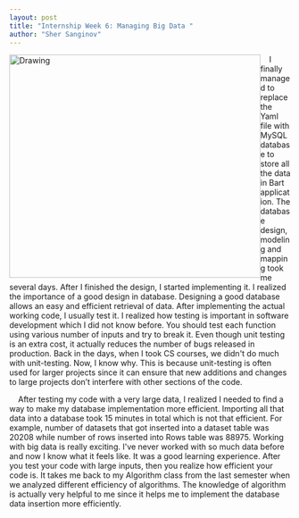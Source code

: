 ```yaml
---
layout: post
title: "Internship Week 6: Managing Big Data "
author: "Sher Sanginov"
---
```



<img class="img-responsive" src="/assets/img/intern14.png" alt="Drawing" style="width: 450px; height: 400px; display: block; float:left; ">

&nbsp;&nbsp;&nbsp;&nbsp;I finally managed to replace the Yaml file with MySQL database to store all the data in Bart application. The database design, modeling and mapping took me several days. After I finished the design, I started implementing it. I realized the importance of a good design in database. Designing a good database allows an easy and efficient retrieval of data. After implementing the actual working code, I usually test it. I realized how testing is important in software development which I did not know before. You should test each function using various number of inputs and try to break it. Even though unit testing is an extra cost, it actually reduces the number of bugs released in production. Back in the days, when I took CS courses, we didn't do much with unit-testing. Now, I know why. This is because unit-testing is often used for larger projects since it can ensure that new additions and changes to large projects don’t interfere with other sections of the code.

&nbsp;&nbsp;&nbsp;&nbsp;After testing my code with a very large data, I realized I needed to find a way to make my database implementation more efficient. Importing all that data into a database took 15 minutes in total which is not that efficient. For example, number of datasets that got inserted into a dataset table was 20208 while number of rows inserted into Rows table was 88975. Working with big data is really exciting. I've never worked with so much data before and now I know what it feels like. It was a good learning experience. After you test your code with large inputs, then you realize how efficient your code is. It takes me back to my Algorithm class from the last semester when we analyzed different efficiency of algorithms. The knowledge of algorithm is actually very helpful to me since it helps me to implement the database data insertion more efficiently.  
